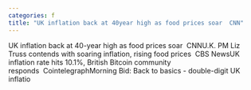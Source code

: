 ```yaml
---
categories: f
title: "UK inflation back at 40year high as food prices soar  CNN"
---
```

UK inflation back at 40-year high as food prices soar&nbsp;&nbsp;CNNU.K. PM Liz Truss contends with soaring inflation, rising food prices&nbsp;&nbsp;CBS NewsUK inflation rate hits 10.1%, British Bitcoin community responds&nbsp;&nbsp;CointelegraphMorning Bid: Back to basics - double-digit UK inflatio